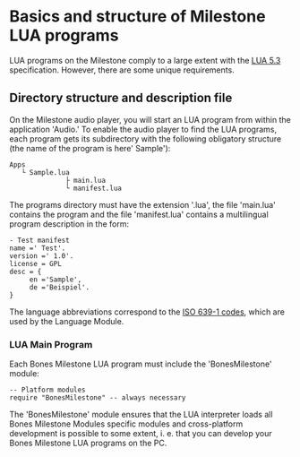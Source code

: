 # Basics and structure of Milestone LUA programs

LUA programs on the Milestone comply to a large extent with the [LUA 5.3](https://www.lua.org/manual/5.3/) specification. However, there are some unique requirements.

## Directory structure and description file

On the Milestone audio player, you will start an LUA program from within the application 'Audio.' To enable the audio player to find the LUA programs, each program gets its subdirectory with the following obligatory structure (the name of the program is here' Sample'):

    Apps
       └ Sample.lua
                  ├ main.lua
                  └ manifest.lua
                         
The programs directory must have the extension '.lua', the file 'main.lua' contains the program and the file 'manifest.lua' 
contains a multilingual program description in the form:

    - Test manifest
    name =' Test'.
    version =' 1.0'.
    license = GPL
    desc = {
         en ='Sample',
         de ='Beispiel'.
    }

The language abbreviations correspond to the [ISO 639-1 codes](https://en.wikipedia.org/wiki/List_of_ISO_639-1_codes), which are used by the Language Module.

### LUA Main Program
Each Bones Milestone LUA program must include the 'BonesMilestone' module:

    -- Platform modules
    require "BonesMilestone" -- always necessary 

The 'BonesMilestone' module ensures that the LUA interpreter loads all Bones Milestone Modules specific modules and cross-platform development is possible to some extent, i. e. that you can develop your Bones Milestone LUA programs on the PC.
